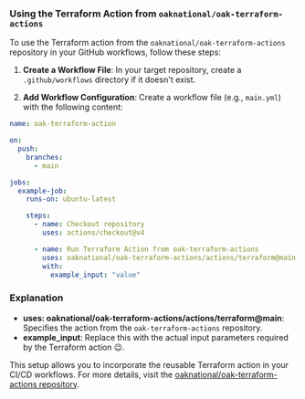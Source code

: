 ### Using the Terraform Action from `oaknational/oak-terraform-actions`

To use the Terraform action from the `oaknational/oak-terraform-actions` repository in your GitHub workflows, follow these steps:

1. **Create a Workflow File**: In your target repository, create a `.github/workflows` directory if it doesn't exist.

2. **Add Workflow Configuration**: Create a workflow file (e.g., `main.yml`) with the following content:

```yaml
name: oak-terraform-action

on:
  push:
    branches:
      - main

jobs:
  example-job:
    runs-on: ubuntu-latest

    steps:
      - name: Checkout repository
        uses: actions/checkout@v4

      - name: Run Terraform Action from oak-terraform-actions
        uses: oaknational/oak-terraform-actions/actions/terraform@main
        with:
          example_input: "value"
```

### Explanation

- **uses: oaknational/oak-terraform-actions/actions/terraform@main**: Specifies the action from the `oak-terraform-actions` repository.
- **example_input**: Replace this with the actual input parameters required by the Terraform action 😉.

This setup allows you to incorporate the reusable Terraform action in your CI/CD workflows. For more details, visit the [oaknational/oak-terraform-actions repository](https://github.com/oaknational/oak-terraform-actions).
